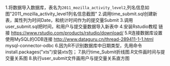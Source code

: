 1.将数据导入数据库，表名为`2011_mozilla_activity_level2`,列名信息如图"2011_mozilla_activity_level1列名信息截图"
2.调用time_submit.sql创建新表，属性列为时间Date，和统计时间作为的提交量Submit
3.调用user_submit.sql把时间，和用户与提交量数据导入新表中
4.安装Rstudio教程 链接 https://www.rstudio.com/products/rstudio/download/
5.R连接数据库设置使用MySQL的ODB连接 http://www.dataguru.cn/thread-289411-1-1.html mysql-connector-odbc 
6.因为R不识别数据库中日期类型，先用命令 install.packages("xts")安装xts包；
7.执行time_Submit折线图.R文件画时间与提交量关系图
8.执行user_submit文件画用户与提交量关系直方图

